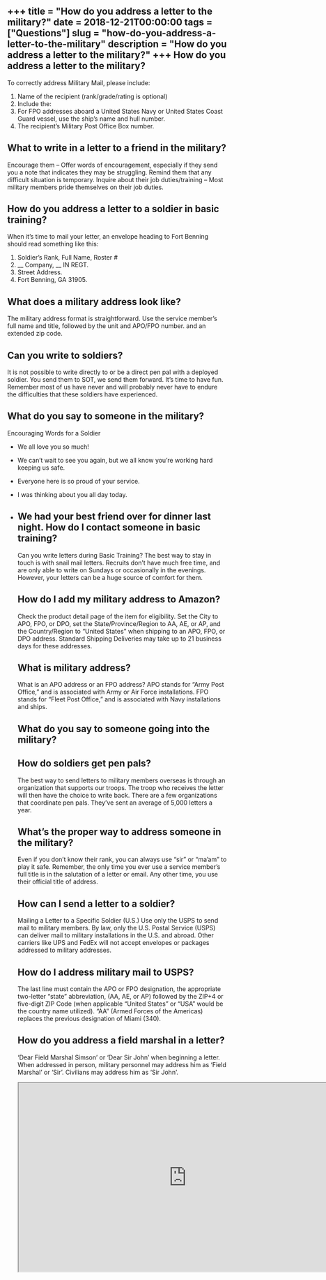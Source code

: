 +++
title = "How do you address a letter to the military?"
date = 2018-12-21T00:00:00
tags = ["Questions"]
slug = "how-do-you-address-a-letter-to-the-military"
description = "How do you address a letter to the military?"
+++
How do you address a letter to the military?
--------------------------------------------

To correctly address Military Mail, please include:

1. Name of the recipient (rank/grade/rating is optional)
2. Include the:
3. For FPO addresses aboard a United States Navy or United States Coast Guard vessel, use the ship’s name and hull number.
4. The recipient’s Military Post Office Box number.

What to write in a letter to a friend in the military?
------------------------------------------------------

Encourage them – Offer words of encouragement, especially if they send you a note that indicates they may be struggling. Remind them that any difficult situation is temporary. Inquire about their job duties/training – Most military members pride themselves on their job duties.

How do you address a letter to a soldier in basic training?
-----------------------------------------------------------

When it’s time to mail your letter, an envelope heading to Fort Benning should read something like this:

1. Soldier’s Rank, Full Name, Roster #
2. \_\_ Company, \_\_ IN REGT.
3. Street Address.
4. Fort Benning, GA 31905.

What does a military address look like?
---------------------------------------

The military address format is straightforward. Use the service member’s full name and title, followed by the unit and APO/FPO number. and an extended zip code.

Can you write to soldiers?
--------------------------

It is not possible to write directly to or be a direct pen pal with a deployed soldier. You send them to SOT, we send them forward. It’s time to have fun. Remember most of us have never and will probably never have to endure the difficulties that these soldiers have experienced.

What do you say to someone in the military?
-------------------------------------------

Encouraging Words for a Soldier

- We all love you so much!
- We can’t wait to see you again, but we all know you’re working hard keeping us safe.
- Everyone here is so proud of your service.
- I was thinking about you all day today.
- We had your best friend over for dinner last night. How do I contact someone in basic training?
    -------------------------------------------
    
    Can you write letters during Basic Training? The best way to stay in touch is with snail mail letters. Recruits don’t have much free time, and are only able to write on Sundays or occasionally in the evenings. However, your letters can be a huge source of comfort for them.
    
    How do I add my military address to Amazon?
    -------------------------------------------
    
    Check the product detail page of the item for eligibility. Set the City to APO, FPO, or DPO, set the State/Province/Region to AA, AE, or AP, and the Country/Region to “United States” when shipping to an APO, FPO, or DPO address. Standard Shipping Deliveries may take up to 21 business days for these addresses.
    
    What is military address?
    -------------------------
    
    What is an APO address or an FPO address? APO stands for “Army Post Office,” and is associated with Army or Air Force installations. FPO stands for “Fleet Post Office,” and is associated with Navy installations and ships.
    
    What do you say to someone going into the military?
    ---------------------------------------------------
    
    How do soldiers get pen pals?
    -----------------------------
    
    The best way to send letters to military members overseas is through an organization that supports our troops. The troop who receives the letter will then have the choice to write back. There are a few organizations that coordinate pen pals. They’ve sent an average of 5,000 letters a year.
    
    What’s the proper way to address someone in the military?
    ---------------------------------------------------------
    
    Even if you don’t know their rank, you can always use “sir” or “ma’am” to play it safe. Remember, the only time you ever use a service member’s full title is in the salutation of a letter or email. Any other time, you use their official title of address.
    
    How can I send a letter to a soldier?
    -------------------------------------
    
    Mailing a Letter to a Specific Soldier (U.S.) Use only the USPS to send mail to military members. By law, only the U.S. Postal Service (USPS) can deliver mail to military installations in the U.S. and abroad. Other carriers like UPS and FedEx will not accept envelopes or packages addressed to military addresses.
    
    How do I address military mail to USPS?
    ---------------------------------------
    
    The last line must contain the APO or FPO designation, the appropriate two-letter “state” abbreviation, (AA, AE, or AP) followed by the ZIP+4 or five-digit ZIP Code (when applicable “United States” or “USA” would be the country name utilized). “AA” (Armed Forces of the Americas) replaces the previous designation of Miami (340).
    
    How do you address a field marshal in a letter?
    -----------------------------------------------
    
    ‘Dear Field Marshal Simson’ or ‘Dear Sir John’ when beginning a letter. When addressed in person, military personnel may address him as ‘Field Marshal’ or ‘Sir’. Civilians may address him as ‘Sir John’.
    
    <iframe allow="accelerometer; autoplay; clipboard-write; encrypted-media; gyroscope; picture-in-picture" allowfullscreen="" class="__youtube_prefs__  epyt-is-override  no-lazyload" data-no-lazy="1" data-origheight="433" data-origwidth="770" data-skipgform_ajax_framebjll="" height="433" id="_ytid_36887" loading="lazy" src="https://www.youtube.com/embed/RBIHr9dYhbQ?enablejsapi=1&autoplay=0&cc_load_policy=0&cc_lang_pref=&iv_load_policy=1&loop=0&modestbranding=0&rel=1&fs=1&playsinline=0&autohide=2&theme=dark&color=red&controls=1&" title="YouTube player" width="770"></iframe>